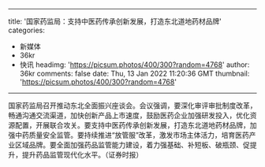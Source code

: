 
---
title: '国家药监局：支持中医药传承创新发展，打造东北道地药材品牌'
categories: 
 - 新媒体
 - 36kr
 - 快讯
headimg: 'https://picsum.photos/400/300?random=4768'
author: 36kr
comments: false
date: Thu, 13 Jan 2022 11:20:36 GMT
thumbnail: 'https://picsum.photos/400/300?random=4768'
---

<div>   
国家药监局召开推动东北全面振兴座谈会。会议强调，要深化审评审批制度改革，畅通沟通交流渠道，加快创新产品上市速度，鼓励医药企业加强研发投入，优化资源配置，开展联合攻关。要支持中医药传承创新发展，打造东北道地药材品牌，加强中药质量安全监管。要持续推进“放管服”改革，激发市场主体活力，培育医药产业区域品牌。要全面加强药品监管能力建设，着力强基础、补短板、破瓶颈、促提升，提升药品监管现代化水平。（证券时报）  
</div>
            